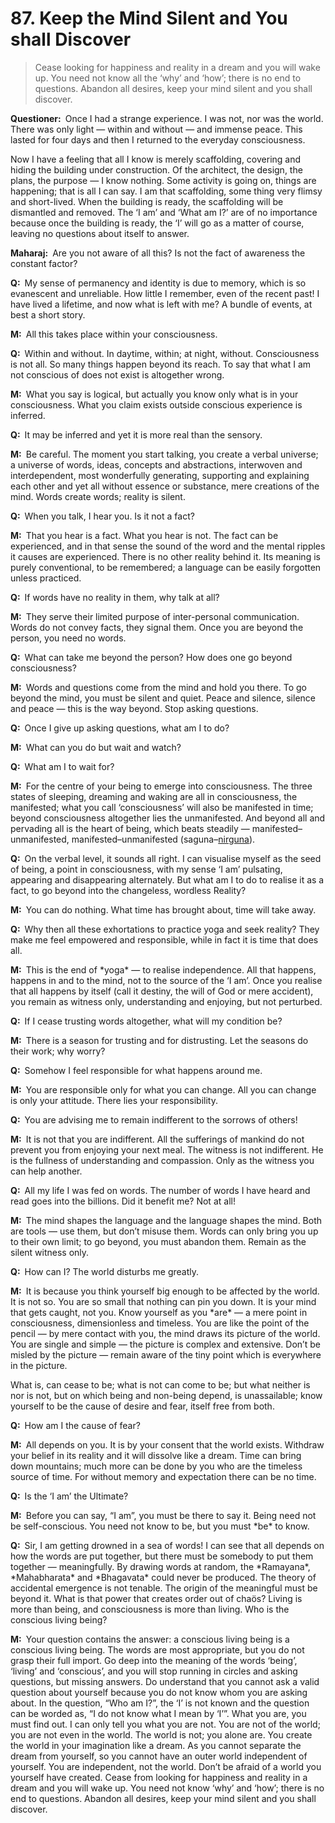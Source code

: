 # 87. Keep the Mind Silent and You shall Discover

>Cease looking for happiness and reality in a dream and you will wake up. You 
need not know all the ‘why’ and ‘how’; there is no end to questions. Abandon 
all desires, keep your mind silent and you shall discover.</p>

<p><b>Questioner:</b> Once I had a strange experience. I was not, nor was the 
world. There was only light — within and without — and immense peace. This 
lasted for four days and then I returned to the everyday consciousness. 

Now I have a feeling that all I know is merely scaffolding, covering and 
hiding the building under construction. Of the architect, the design, the 
plans, the purpose — I know nothing. Some activity is going on, things are 
happening; that is all I can say. I am that scaffolding, some thing very 
flimsy and short-lived. When the building is ready, the scaffolding will be 
dismantled and removed. The ‘I am’ and ‘What am I?’ are of no importance 
because once the building is ready, the ‘I’ will go as a matter of course, 
leaving no questions about itself to answer.</p>

<p><b>Maharaj:</b> Are you not aware of all this? Is not the fact of awareness 
the constant factor?</p>

<p><b>Q:</b> My sense of permanency and identity is due to memory, which is so 
evanescent and unreliable. How little I remember, even of the recent past! I 
have lived a lifetime, and now what is left with me? A bundle of events, at 
best a short story.</p>

<p><b>M:</b> All this takes place within your consciousness.</p>

<p><b>Q:</b> Within and without. In daytime, within; at night, without. 
Consciousness is not all. So many things happen beyond its reach. To say that 
what I am not conscious of does not exist is altogether wrong.</p>

<p><b>M:</b> What you say is logical, but actually you know only what is in 
your consciousness. What you claim exists outside conscious experience is 
inferred.</p>

<p><b>Q:</b> It may be inferred and yet it is more real than the sensory.</p>

<p><b>M:</b> Be careful. The moment you start talking, you create a verbal 
universe; a universe of words, ideas, concepts and abstractions, interwoven 
and interdependent, most wonderfully generating, supporting and explaining 
each other and yet all without essence or substance, mere creations of the 
mind. Words create words; reality is silent.</p>

<p><b>Q:</b> When you talk, I hear you. Is it not a fact?</p>

<p><b>M:</b> That you hear is a fact. What you hear is not. The fact can be 
experienced, and in that sense the sound of the word and the mental ripples it 
causes are experienced. There is no other reality behind it. Its meaning is 
purely conventional, to be remembered; a language can be easily forgotten 
unless practiced.</p>

<p><b>Q:</b> If words have no reality in them, why talk at all?</p>

<p><b>M:</b> They serve their limited purpose of inter-personal communication. 
Words do not convey facts, they signal them. Once you are beyond the person, 
you need no words.</p>

<p><b>Q:</b> What can take me beyond the person? How does one go beyond 
consciousness?</p>

<p><b>M:</b> Words and questions come from the mind and hold you there. To go 
beyond the mind, you must be silent and quiet. Peace and silence, silence and 
peace — this is the way beyond. Stop asking questions.</p>

<p><b>Q:</b> Once I give up asking questions, what am I to do?</p>

<p><b>M:</b> What can you do but wait and watch?</p>

<p><b>Q:</b> What am I to wait for?</p>

<p><b>M:</b> For the centre of your being to emerge into consciousness. The 
three states of sleeping, dreaming and waking are all in consciousness, the 
manifested; what you call ‘consciousness’ will also be manifested in time; 
beyond consciousness altogether lies the unmanifested. And beyond all and 
pervading all is the heart of being, which beats steadily — 
manifested–unmanifested, manifested–unmanifested (<span 
data-tippy-content="Manifested condition with the three <em>guna</em>s, 
qualities — <em>sattva</em>, <em>rajas</em> and <em>tamas</em>. The Supreme 
Absolute conceived of as possessing qualities like love, mercy etc., as 
distinguished from the undifferentiated Absolute of the <em>Advaita 
Vedanta</em>.">saguna</a>–<a href="The unconditioned, 
without form, qualities or attributes.">nirguna</a>).</p>

<p><b>Q:</b> On the verbal level, it sounds all right. I can visualise myself 
as the seed of being, a point in consciousness, with my sense ‘I am’ 
pulsating, appearing and disappearing alternately. But what am I to do to 
realise it as a fact, to go beyond into the changeless, wordless Reality?</p>

<p><b>M:</b> You can do nothing. What time has brought about, time will take 
away.</p>

<p><b>Q:</b> Why then all these exhortations to practice <span 
data-tippy-content="One of the six systems of the Hindu philosophy 
(from <em>yoj</em>, to yoke or join). <em>Yoga</em> teaches the means by which 
the individual spirit (<em>jivatma</em>) can be joined or united with the 
universal spirit (<em>Paramatma</em>).">yoga</a> and seek reality? They 
make me feel empowered and responsible, while in fact it is time that does all.</p>

<p><b>M:</b> This is the end of *yoga* — to realise independence. All that 
happens, happens in and to the mind, not to the source of the ‘I am’. Once you 
realise that all happens by itself (call it destiny, the will of God or mere 
accident), you remain as witness only, understanding and enjoying, but not 
perturbed.</p>

<p><b>Q:</b> If I cease trusting words altogether, what will my condition be?</p>

<p><b>M:</b> There is a season for trusting and for distrusting. Let the 
seasons do their work; why worry?</p>

<p><b>Q:</b> Somehow I feel responsible for what happens around me.</p>

<p><b>M:</b> You are responsible only for what you can change. All you can 
change is only your attitude. There lies your responsibility.</p>

<p><b>Q:</b> You are advising me to remain indifferent to the sorrows of others!</p>

<p><b>M:</b> It is not that you are indifferent. All the sufferings of mankind 
do not prevent you from enjoying your next meal. The witness is not 
indifferent. He is the fullness of understanding and compassion. Only as the 
witness you can help another.</p>

<p><b>Q:</b> All my life I was fed on words. The number of words I have heard 
and read goes into the billions. Did it benefit me? Not at all!</p>

<p><b>M:</b> The mind shapes the language and the language shapes the mind. 
Both are tools — use them, but don’t misuse them. Words can only bring you up 
to their own limit; to go beyond, you must abandon them. Remain as the silent 
witness only.</p>

<p><b>Q:</b> How can I? The world disturbs me greatly.</p>

<p><b>M:</b> It is because you think yourself big enough to be affected by the 
world. It is not so. You are so small that nothing can pin you down. It is 
your mind that gets caught, not you. Know yourself as you *are* — a mere point 
in consciousness, dimensionless and timeless. You are like the point of the 
pencil — by mere contact with you, the mind draws its picture of the world. 
You are single and simple — the picture is complex and extensive. Don’t be 
misled by the picture — remain aware of the tiny point which is everywhere in 
the picture. 

What is, can cease to be; what is not can come to be; but what neither is nor 
is not, but on which being and non-being depend, is unassailable; know 
yourself to be the cause of desire and fear, itself free from both.</p>

<p><b>Q:</b> How am I the cause of fear?</p>

<p><b>M:</b> All depends on you. It is by your consent that the world exists. 
Withdraw your belief in its reality and it will dissolve like a dream. Time 
can bring down mountains; much more can be done by you who are the timeless 
source of time. For without memory and expectation there can be no time.</p>

<p><b>Q:</b> Is the ‘I am’ the Ultimate?</p>

<p><b>M:</b> Before you can say, “I am”, you must be there to say it. Being 
need not be self-conscious. You need not know to be, but you must *be* to know.</p>

<p><b>Q:</b> Sir, I am getting drowned in a sea of words! I can see that all 
depends on how the words are put together, but there must be somebody to put 
them together — meaningfully. By drawing words at random, the *Ramayana*, 
*Mahabharata* and *Bhagavata* could never be produced. The theory of 
accidental emergence is not tenable. The origin of the meaningful must be 
beyond it. What is that power that creates order out of chaös? Living is more 
than being, and consciousness is more than living. Who is the conscious living 
being?</p>

<p><b>M:</b> Your question contains the answer: a conscious living being is a 
conscious living being. The words are most appropriate, but you do not grasp 
their full import. Go deep into the meaning of the words ‘being’, ‘living’ and 
‘conscious’, and you will stop running in circles and asking questions, but 
missing answers. Do understand that you cannot ask a valid question about 
yourself because you do not know whom you are asking about. In the question, 
“Who am I?”, the ‘I’ is not known and the question can be worded as, “I do not 
know what I mean by ‘I’”. What you are, you must find out. I can only tell you 
what you are not. You are not of the world; you are not even in the world. The 
world is not; you alone are. You create the world in your imagination like a 
dream. As you cannot separate the dream from yourself, so you cannot have an 
outer world independent of yourself. You are independent, not the world. Don’t 
be afraid of a world you yourself have created. Cease from looking for 
happiness and reality in a dream and you will wake up. You need not know ‘why’ 
and ‘how’; there is no end to questions. Abandon all desires, keep your mind 
silent and you shall discover.


<script>
export default {
  props: ["slot-key"],
  mounted () {
    tippy("[data-tippy-content]", {allowHTML: true});
  }
}
</script>
